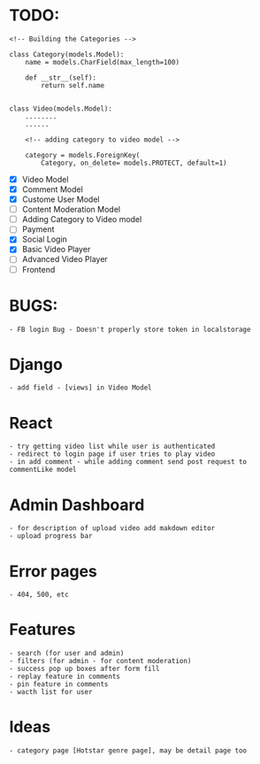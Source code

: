 # TODO:

```
<!-- Building the Categories -->

class Category(models.Model):
    name = models.CharField(max_length=100)

    def __str__(self):
        return self.name


class Video(models.Model):
    ........
    ......

    <!-- adding category to video model -->

    category = models.ForeignKey(
        Category, on_delete= models.PROTECT, default=1)
```
* [x] Video Model
* [x] Comment Model
* [x] Custome User Model
* [ ] Content Moderation Model 
* [ ] Adding Category to Video model
* [ ] Payment
* [x] Social Login
* [x] Basic Video Player
* [ ] Advanced Video Player
* [ ] Frontend

# BUGS:
	- FB login Bug - Doesn't properly store token in localstorage

# Django
    - add field - [views] in Video Model

# React
    - try getting video list while user is authenticated
    - redirect to login page if user tries to play video
    - in add comment - while adding comment send post request to commentLike model

# Admin Dashboard
    - for description of upload video add makdown editor 
    - upload progress bar 

# Error pages 
    - 404, 500, etc

# Features 
    - search (for user and admin)
    - filters (for admin - for content moderation)
    - success pop up boxes after form fill
    - replay feature in comments
    - pin feature in comments 
    - wacth list for user

# Ideas 
    - category page [Hotstar genre page], may be detail page too